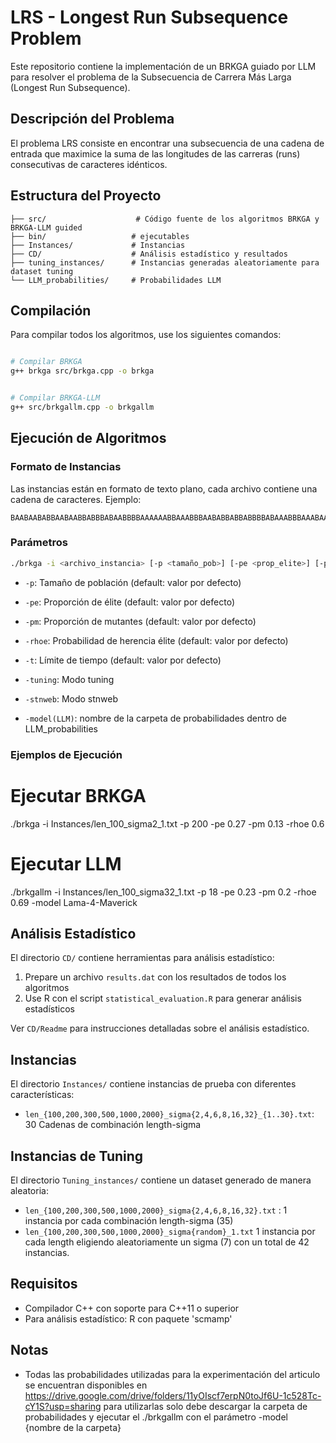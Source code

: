 # LRS - Longest Run Subsequence Problem

Este repositorio contiene la implementación de un BRKGA guiado por LLM para resolver el problema de la Subsecuencia de Carrera Más Larga (Longest Run Subsequence).

## Descripción del Problema

El problema LRS consiste en encontrar una subsecuencia de una cadena de entrada que maximice la suma de las longitudes de las carreras (runs) consecutivas de caracteres idénticos.

## Estructura del Proyecto

```
├── src/                    # Código fuente de los algoritmos BRKGA y BRKGA-LLM guided
├── bin/             	   # ejecutables
├── Instances/             # Instancias
├── CD/                    # Análisis estadístico y resultados
├── tuning_instances/      # Instancias generadas aleatoriamente para dataset tuning
└── LLM_probabilities/     # Probabilidades LLM
```

## Compilación

Para compilar todos los algoritmos, use los siguientes comandos:

```bash

# Compilar BRKGA
g++ brkga src/brkga.cpp -o brkga


# Compilar BRKGA-LLM
g++ src/brkgallm.cpp -o brkgallm 

```

## Ejecución de Algoritmos

### Formato de Instancias

Las instancias están en formato de texto plano, cada archivo contiene una cadena de caracteres. Ejemplo:
```
BAABAABABBAABAABBABBBABAABBBBAAAAAABBAAABBBAABABBABBABBBBABAAABBBAAABAABBAABBABBBABAABBBAAAABAABABAB
```

### Parámetros

```bash
./brkga -i <archivo_instancia> [-p <tamaño_pob>] [-pe <prop_elite>] [-pm <prop_mutante>] [-rhoe <prob_herencia>] [-t <tiempo>] [-tuning] [-stnweb]
```
- `-p`: Tamaño de población (default: valor por defecto)
- `-pe`: Proporción de élite (default: valor por defecto)
- `-pm`: Proporción de mutantes (default: valor por defecto)
- `-rhoe`: Probabilidad de herencia élite (default: valor por defecto)
- `-t`: Límite de tiempo (default: valor por defecto)
- `-tuning`: Modo tuning
- `-stnweb`: Modo stnweb

- `-model(LLM)`: nombre de la carpeta de probabilidades dentro de LLM_probabilities



### Ejemplos de Ejecución


# Ejecutar BRKGA
./brkga -i Instances/len_100_sigma2_1.txt -p 200 -pe 0.27 -pm 0.13 -rhoe 0.6

# Ejecutar LLM
./brkgallm -i Instances/len_100_sigma32_1.txt -p 18 -pe 0.23 -pm 0.2 -rhoe 0.69 -model Lama-4-Maverick


## Análisis Estadístico

El directorio `CD/` contiene herramientas para análisis estadístico:

1. Prepare un archivo `results.dat` con los resultados de todos los algoritmos
2. Use R con el script `statistical_evaluation.R` para generar análisis estadísticos

Ver `CD/Readme` para instrucciones detalladas sobre el análisis estadístico.

## Instancias

El directorio `Instances/` contiene instancias de prueba con diferentes características:
- `len_{100,200,300,500,1000,2000}_sigma{2,4,6,8,16,32}_{1..30}.txt`: 30 Cadenas de combinación length-sigma

## Instancias de Tuning

El directorio `Tuning_instances/` contiene un dataset generado de manera aleatoria:
- `len_{100,200,300,500,1000,2000}_sigma{2,4,6,8,16,32}.txt` : 1 instancia por cada combinación length-sigma (35)
- `len_{100,200,300,500,1000,2000}_sigma{random}_1.txt` 1 instancia por cada length eligiendo aleatoriamente un sigma (7)
con un total de 42 instancias.


## Requisitos

- Compilador C++ con soporte para C++11 o superior
- Para análisis estadístico: R con paquete 'scmamp'

## Notas

- Todas las probabilidades utilizadas para la experimentación del articulo se encuentran disponibles en https://drive.google.com/drive/folders/11yOIscf7erpN0toJf6U-1c528Tc-cY1S?usp=sharing para utilizarlas solo debe descargar la carpeta de probabilidades y ejecutar el ./brkgallm con el parámetro -model {nombre de la carpeta}
